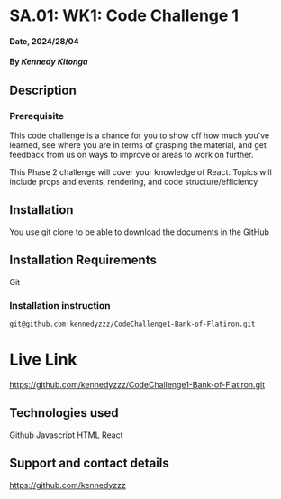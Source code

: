 # SA.01: WK1: Code Challenge 1

#### Date, 2024/28/04

#### By *Kennedy Kitonga*

## Description
### Prerequisite
This code challenge is a chance for you to show off how much you've learned, see where you are in terms of grasping the material, and get feedback from us on ways to improve or areas to work on further.

This Phase 2 challenge will cover your knowledge of React. Topics will include props and events, rendering, and code structure/efficiency
## Installation
You use git clone to be able to download the documents in the GitHub

## Installation Requirements
Git

### Installation instruction
```
git@github.com:kennedyzzz/CodeChallenge1-Bank-of-Flatiron.git

```

# Live Link
https://github.com/kennedyzzz/CodeChallenge1-Bank-of-Flatiron.git

## Technologies used
Github
Javascript
HTML
React

## Support and contact details
https://github.com/kennedyzzz